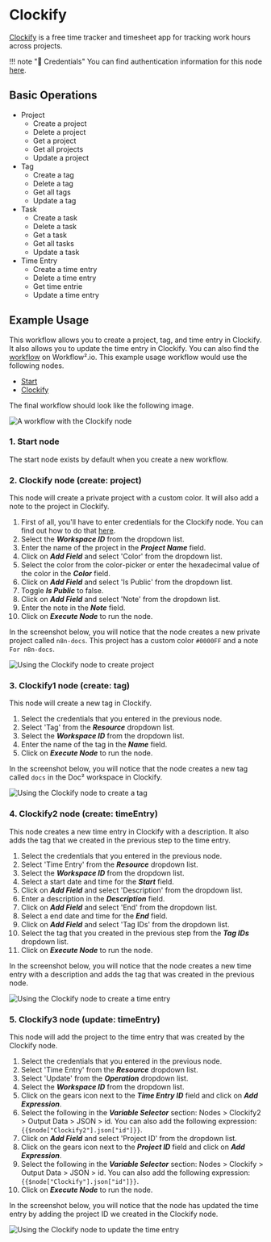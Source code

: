 # Clockify

[Clockify](https://clockify.me/) is a free time tracker and timesheet app for tracking work hours across projects.

!!! note "🔑 Credentials"
    You can find authentication information for this node [here](/workflow/integrations/credentials/clockify/).


## Basic Operations

* Project
    * Create a project
    * Delete a project
    * Get a project
    * Get all projects
    * Update a project
* Tag
    * Create a tag
    * Delete a tag
    * Get all tags
    * Update a tag
* Task
    * Create a task
    * Delete a task
    * Get a task
    * Get all tasks
    * Update a task
* Time Entry
    * Create a time entry
    * Delete a time entry
    * Get time entrie
    * Update a time entry

## Example Usage

This workflow allows you to create a project, tag, and time entry in Clockify. It also allows you to update the time entry in Clockify. You can also find the [workflow](https://n8n.io/workflows/701) on Workflow².io. This example usage workflow would use the following nodes.
- [Start](/workflow/integrations/core-nodes/workflow-nodes-base.start/)
- [Clockify]()

The final workflow should look like the following image.

![A workflow with the Clockify node](/_images/integrations/nodes/clockify/workflow.png)

### 1. Start node

The start node exists by default when you create a new workflow.


### 2. Clockify node (create: project)

This node will create a private project with a custom color. It will also add a note to the project in Clockify.

1. First of all, you'll have to enter credentials for the Clockify node. You can find out how to do that [here](/workflow/integrations/credentials/clockify/).
2. Select the ***Workspace ID*** from the dropdown list.
3. Enter the name of the project in the ***Project Name*** field.
4. Click on ***Add Field*** and select 'Color' from the dropdown list.
5. Select the color from the color-picker or enter the hexadecimal value of the color in the ***Color*** field.
6. Click on ***Add Field*** and select 'Is Public' from the dropdown list.
7. Toggle ***Is Public*** to false.
8. Click on ***Add Field*** and select 'Note' from the dropdown list.
9. Enter the note in the ***Note*** field.
10. Click on ***Execute Node*** to run the node.

In the screenshot below, you will notice that the node creates a new private project called `n8n-docs`. This project has a custom color `#0000FF` and a note `For n8n-docs`.

![Using the Clockify node to create project](/_images/integrations/nodes/clockify/clockify_node.png)



### 3. Clockify1 node (create: tag)

This node will create a new tag in Clockify.

1. Select the credentials that you entered in the previous node.
2. Select 'Tag' from the ***Resource*** dropdown list.
3. Select the ***Workspace ID*** from the dropdown list.
4. Enter the name of the tag in the ***Name*** field.
5. Click on ***Execute Node*** to run the node.


In the screenshot below, you will notice that the node creates a new tag called `docs` in the Doc² workspace in Clockify.

![Using the Clockify node to create a tag](/_images/integrations/nodes/clockify/clockify1_node.png)



### 4. Clockify2 node (create: timeEntry)

This node creates a new time entry in Clockify with a description. It also adds the tag that we created in the previous step to the time entry.

1. Select the credentials that you entered in the previous node.
2. Select 'Time Entry' from the ***Resource*** dropdown list.
3. Select the ***Workspace ID*** from the dropdown list.
4. Select a start date and time for the ***Start*** field.
5. Click on ***Add Field*** and select 'Description' from the dropdown list.
6. Enter a description in the ***Description*** field.
7. Click on ***Add Field*** and select 'End' from the dropdown list.
8. Select a end date and time for the ***End*** field.
9. Click on ***Add Field*** and select 'Tag IDs' from the dropdown list.
10. Select the tag that you created in the previous step from the ***Tag IDs*** dropdown list.
11. Click on ***Execute Node*** to run the node.


In the screenshot below, you will notice that the node creates a new time entry with a description and adds the tag that was created in the previous node.

![Using the Clockify node to create a time entry](/_images/integrations/nodes/clockify/clockify2_node.png)


### 5. Clockify3 node (update: timeEntry)

This node will add the project to the time entry that was created by the Clockify node.

1. Select the credentials that you entered in the previous node.
2. Select 'Time Entry' from the ***Resource*** dropdown list.
3. Select 'Update' from the ***Operation*** dropdown list.
4. Select the ***Workspace ID*** from the dropdown list.
5. Click on the gears icon next to the ***Time Entry ID*** field and click on ***Add Expression***.
6. Select the following in the ***Variable Selector*** section: Nodes > Clockify2 > Output Data > JSON > id. You can also add the following expression: `{{$node["Clockify2"].json["id"]}}`.
7. Click on ***Add Field*** and select 'Project ID' from the dropdown list.
8. Click on the gears icon next to the ***Project ID*** field and click on ***Add Expression***.
9. Select the following in the ***Variable Selector*** section: Nodes > Clockify > Output Data > JSON > id. You can also add the following expression: `{{$node["Clockify"].json["id"]}}`.
10. Click on ***Execute Node*** to run the node.


In the screenshot below, you will notice that the node has updated the time entry by adding the project ID we created in the Clockify node.

![Using the Clockify node to update the time entry](/_images/integrations/nodes/clockify/clockify3_node.png)
